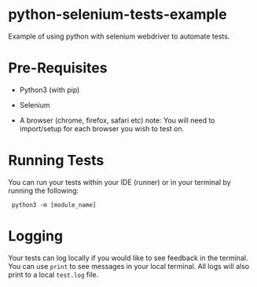 # python-selenium-tests-example
Example of using python with selenium webdriver to automate tests.

# Pre-Requisites
- Python3 (with pip)

- Selenium

- A browser (chrome, firefox, safari etc)  note: You will need to import/setup for each browser you wish to test on.

# Running Tests
You can run your tests within your IDE (runner) or in your terminal by running the following: 

`` python3 -m [module_name]``

# Logging

Your tests can log locally if you would like to see feedback in the terminal. You can use ``print`` to see messages in your local terminal. All logs will also print to a local ``test.log`` file.


